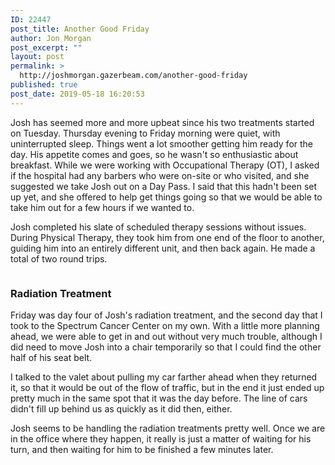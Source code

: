 ```yaml
---
ID: 22447
post_title: Another Good Friday
author: Jon Morgan
post_excerpt: ""
layout: post
permalink: >
  http://joshmorgan.gazerbeam.com/another-good-friday
published: true
post_date: 2019-05-18 16:20:53
---
```

<!-- wp:tadv/classic-paragraph -->
<p>Josh has seemed more and more upbeat since his two treatments started on Tuesday. Thursday evening to Friday morning were quiet, with uninterrupted sleep. Things went a lot smoother getting him ready for the day. His appetite comes and goes, so he wasn't so enthusiastic about breakfast. While we were working with Occupational Therapy (OT), I asked if the hospital had any barbers who were on-site or who visited, and she suggested we take Josh out on a Day Pass. I said that this hadn't been set up yet, and she offered to help get things going so that we would be able to take him out for a few hours if we wanted to.</p>
<p>Josh completed his slate of scheduled therapy sessions without issues. During Physical Therapy, they took him from one end of the floor to another, guiding him into an entirely different unit, and then back again. He made a total of two round trips.</p>
<!-- /wp:tadv/classic-paragraph -->

<!-- wp:image {"id":22445} -->
<figure class="wp-block-image"><img src="http://joshmorgan.gazerbeam.com/wp-content/uploads/2019/05/img_4521-e1558195775224-1024x768.jpg" alt="" class="wp-image-22445"/></figure>
<!-- /wp:image -->

<!-- wp:tadv/classic-paragraph -->
<h3>Radiation Treatment</h3>
<p>Friday was day four of Josh's radiation treatment, and the second day that I took to the Spectrum Cancer Center on my own. With a little more planning ahead, we were able to get in and out without very much trouble, although I did need to move Josh into a chair temporarily so that I could find the other half of his seat belt.</p>
<p>I talked to the valet about pulling my car farther ahead when they returned it, so that it would be out of the flow of traffic, but in the end it just ended up pretty much in the same spot that it was the day before. The line of cars didn't fill up behind us as quickly as it did then, either.</p>
<p>Josh seems to be handling the radiation treatments pretty well. Once we are in the office where they happen, it really is just a matter of waiting for his turn, and then waiting for him to be finished a few minutes later.</p>
<!-- /wp:tadv/classic-paragraph -->